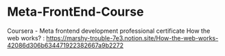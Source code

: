# Meta-FrontEnd-Course
Coursera - Meta frontend development professional certificate
How the web works? : https://marshy-trouble-7e3.notion.site/How-the-web-works-42086d306b634471922382667a9b2272
